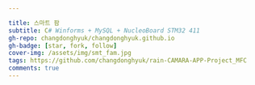 ```yaml
---

title: 스마트 팜
subtitle: C# Winforms + MySQL + NucleoBoard STM32 411
gh-repo: changdonghyuk/changdonghyuk.github.io
gh-badge: [star, fork, follow]
cover-img: /assets/img/smt_fam.jpg
tags: https://github.com/changdonghyuk/rain-CAMARA-APP-Project_MFC
comments: true
---
```

